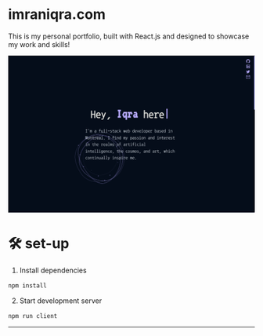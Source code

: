 # imraniqra.com

This is my personal portfolio, built with React.js and designed to showcase my work and skills!

![](preview.png)

# 🛠️ set-up

1. Install dependencies

```bash
npm install
```

2. Start development server

```bash
npm run client
```

---
